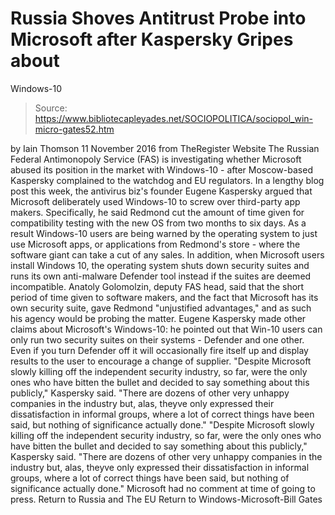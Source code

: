# Russia Shoves Antitrust Probe into Microsoft after Kaspersky Gripes about 
Windows-10

> Source: https://www.bibliotecapleyades.net/SOCIOPOLITICA/sociopol_win-micro-gates52.htm

by Iain Thomson 11 November 2016
from TheRegister Website
The Russian Federal Antimonopoly Service (FAS) is investigating whether Microsoft abused its position in the market with Windows-10 - after Moscow-based Kaspersky complained to the watchdog and EU regulators.
In a lengthy blog post this week, the antivirus biz's founder Eugene Kaspersky argued that Microsoft deliberately used Windows-10 to screw over third-party app makers.
Specifically, he said Redmond cut the amount of time given for compatibility testing with the new OS from two months to six days.
As a result Windows-10 users are being warned by the operating system to just use Microsoft apps, or applications from Redmond's store - where the software giant can take a cut of any sales.
In addition, when Microsoft users install Windows 10, the operating system shuts down security suites and runs its own anti-malware Defender tool instead if the suites are deemed incompatible.
Anatoly Golomolzin, deputy FAS head, said that the short period of time given to software makers, and the fact that Microsoft has its own security suite, gave Redmond "unjustified advantages," and as such his agency would be probing the matter.
Eugene Kaspersky made other claims about Microsoft's Windows-10:
he pointed out that Win-10 users can only run two security suites on their systems - Defender and one other.
Even if you turn Defender off it will occasionally fire itself up and display results to the user to encourage a change of supplier.
"Despite Microsoft slowly killing off the independent security industry, so far, were the only ones who have bitten the bullet and decided to say something about this publicly," Kaspersky said. "There are dozens of other very unhappy companies in the industry but, alas, theyve only expressed their dissatisfaction in informal groups, where a lot of correct things have been said, but nothing of significance actually done."
"Despite Microsoft slowly killing off the independent security industry, so far, were the only ones who have bitten the bullet and decided to say something about this publicly," Kaspersky said.
"There are dozens of other very unhappy companies in the industry but, alas, theyve only expressed their dissatisfaction in informal groups, where a lot of correct things have been said, but nothing of significance actually done."
Microsoft had no comment at time of going to press.
Return to Russia and The EU
Return to Windows-Microsoft-Bill Gates
